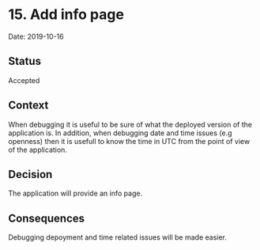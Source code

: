 # 15. Add info page

Date: 2019-10-16

## Status

Accepted

## Context

When debugging it is useful to be sure of what the deployed version of the application is. In addition, when debugging date and time issues (e.g openness) then it is usefull to know the time in UTC from the point of view of the application.

## Decision

The application will provide an info page.

## Consequences

Debugging depoyment and time related issues will be made easier.

